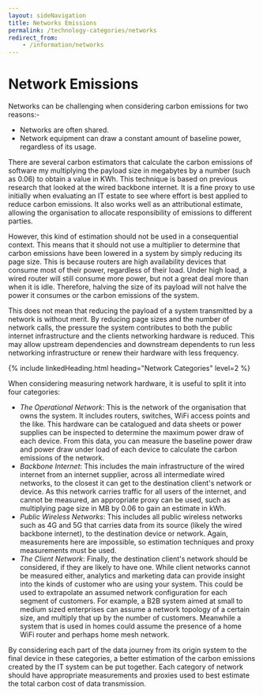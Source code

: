 ```yaml
---
layout: sideNavigation
title: Networks Emissions
permalink: /technology-categories/networks
redirect_from:
    - /information/networks
---
```

# Network Emissions
Networks can be challenging when considering carbon emissions for two reasons:-
- Networks are often shared.
- Network equipment can draw a constant amount of baseline power, regardless of its usage.

There are several carbon estimators that calculate the carbon emissions of software my multiplying the payload size in megabytes by a number (such as 0.06) to obtain a value in KWh. This technique is based on previous research that looked at the wired backbone internet. It is a fine proxy to use initially when evaluating an IT estate to see where effort is best applied to reduce carbon emissions. It also works well as an attributional estimate, allowing the organisation to allocate responsibility of emissions to different parties.

However, this kind of estimation should not be used in a consequential context. This means that it should not use a multiplier to determine that carbon emissions have been lowered in a system by simply reducing its page size. This is because routers are high availability devices that consume most of their power, regardless of their load. Under high load, a wired router will still consume more power, but not a great deal more than when it is idle. Therefore, halving the size of its payload will not halve the power it consumes or the carbon emissions of the system.

This does not mean that reducing the payload of a system transmitted by a network is without merit. By reducing page sizes and the number of network calls, the pressure the system contributes to both the public internet infrastructure and the clients networking hardware is reduced. This may allow upstream dependencies and downstream dependents to run less networking infrastructure or renew their hardware with less frequency.

{% include linkedHeading.html heading="Network Categories" level=2 %}

When considering measuring network hardware, it is useful to split it into four categories:
- _The Operational Network_: This is the network of the organisation that owns the system. It includes routers, switches, WiFi access points and the like. This hardware can be catalogued and data sheets or power supplies can be inspected to determine the maximum power draw of each device. From this data, you can measure the baseline power draw and power draw under load of each device to calculate the carbon emissions of the network.
- _Backbone Internet_: This includes the main infrastructure of the wired internet from an internet supplier, across all intermediate wired networks, to the closest it can get to the destination client's network or device. As this network carries traffic for all users of the internet, and cannot be measured,  an appropriate proxy can be used, such as multiplying page size in MB by 0.06 to gain an estimate in kWh.
- _Public Wireless Networks_: This includes all public wireless networks such as 4G and 5G that carries data from its source (likely the wired backbone internet), to the destination device or network. Again, measurements here are impossible, so estimation techniques and proxy measurements must be used.
- _The Client Network_: Finally, the destination client's network should be considered, if they are likely to have one. While client networks cannot be measured either, analytics and marketing data can provide insight into the kinds of customer who are using your system. This could be used to extrapolate an assumed network configuration for each segment of customers. For example, a B2B system aimed at small to medium sized enterprises can assume a network topology of a certain size, and multiply that up by the number of customers. Meanwhile a system that is used in homes could assume the presence of a home WiFi router and perhaps home mesh network.

By considering each part of the data journey from its origin system to the final device in these categories, a better estimation of the carbon emissions created by the IT system can be put together. Each category of network should have appropriate measurements and proxies used to best estimate the total carbon cost of data transmission.